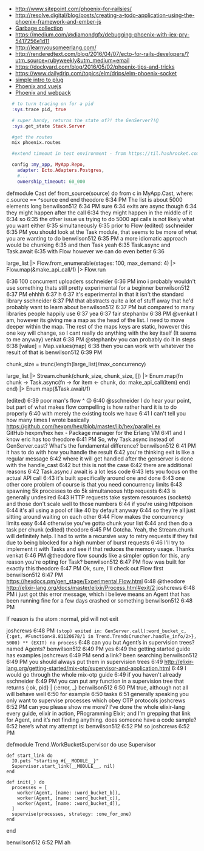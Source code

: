 * http://www.sitepoint.com/phoenix-for-railsies/
* http://resolve.digital/blog/posts/creating-a-todo-application-using-the-phoenix-framework-and-ember-js
* [Garbage collection](https://hamidreza-s.github.io/erlang%20garbage%20collection%20memory%20layout%20soft%20realtime/2015/08/24/erlang-garbage-collection-details-and-why-it-matters.html)
* https://medium.com/@diamondgfx/debugging-phoenix-with-iex-pry-5417256e1d11
* http://learnyousomeerlang.com/
* http://renderedtext.com/blog/2016/04/07/ecto-for-rails-developers/?utm_source=rubyweekly&utm_medium=email
* https://dockyard.com/blog/2016/05/02/phoenix-tips-and-tricks
* https://www.dailydrip.com/topics/elm/drips/elm-phoenix-socket
* [simple intro to plug](http://www.brianstorti.com/getting-started-with-plug-elixir/)
* [Phoenix and vuejs](https://medium.com/front-end-hacking/phoenix-and-vue-js-b974d8b91cb6#.4v4cs823w)
* [Phoenix and webpack](http://manukall.de/2015/05/01/automatically-building-your-phoenix-assets-with-webpack/)

```elixir
  # to turn tracing on for a pid
  :sys.trace pid, true
```

```elixir
  # super handy, returns the state of?! the GenServer?!@
  :sys.get_state Stack.Server 
```

```bash
  #get the routes
  mix phoenix.routes
```

```elixir
  #extend timeout in test environment - from https://til.hashrocket.com/posts/36208f16ff-ecto-20-ownership-timeout-myelixirstatus

  config :my_app, MyApp.Repo,
    adapter: Ecto.Adapters.Postgres,
    #...
    ownership_timeout: 60_000
```
defmodule Cast
  def from_source(source) do
    from c in MyApp.Cast,
      where: c.source == ^source
  end
end
  theodore 6:34 PM The list is about 5000 elements long
  benwilson512
  6:34 PM sure
  6:34 exits are async though
  6:34 they ﻿⁠⁠might﻿⁠⁠ happen after the call
  6:34 they might happen in the middle of it
  6:34 so
  6:35 the other issue us trying to do 5000 api calls is not likely what you want either
  6:35 simultaneously
  6:35 prior to ﻿⁠⁠⁠⁠Flow﻿⁠⁠⁠⁠ (edited)
  sschneider
  6:35 PM you should look at the Task module, that seems to be more of what you are wanting to do
  benwilson512
  6:35 PM a more idiomatic approach would be chunking
  6:35 and then Task yeah
  6:35 Task.async and Task.await
  6:35 with Flow however we can do even better
  6:36

  large_list
  |> Flow.from_enumerable(stages: 100, max_demand: 4)
  |> Flow.map(&make_api_call/1)
  |> Flow.run

  6:36 100 concurrent uploaders
  sschneider
  6:36 PM imo i probably wouldn't use something thats still pretty experimental for a beginner
  benwilson512
  6:37 PM ehhhh
  6:37 h
  6:37 it's experimental in that it isn't the standard library
  sschneider
  6:37 PM that abstracts quite a lot of stuff away that he'd probably want to learn about
  benwilson512
  6:37 PM but compared to many libraries people happily use
  6:37 yea
  6:37 fair
  stephanbv
  6:38 PM @venkat I am, however its giving me a map as the head of the list. I need to move deeper within the map. The rest of the maps keys are static, however this one key will change, so I cant really do anything with the key itself (It seems to me anyway)
  venkat
  6:38 PM @stephanbv you can probably do it in steps
  6:38 ﻿⁠⁠⁠⁠[value] = Map.values(map)﻿⁠⁠⁠⁠
  6:38 then you can work with whatever the result of that is
  benwilson512
  6:39 PM

  chunk_size = trunc(length(large_list)/max_concurrency)

  large_list
  |> Stream.chunk(chunk_size, chunk_size, [])
  |> Enum.map(fn chunk ->
    Task.async(fn ->
      for item <- chunk, do: make_api_call(item)
    end)
  end)
  |> Enum.map(&Task.await/1)

  (edited)
  6:39 poor man's flow ^ :wink:
  6:40 @sschneider I do hear your point, but part of what makes flow compelling is how rather hard it is to do properly
  6:40 with merely the existing tools we have
  6:41 I can't tell you how many times I wrote basically https://github.com/hexpm/hex/blob/master/lib/hex/parallel.ex	
  GitHub
  hexpm/hex
  hex - Package manager for the Erlang VM
  6:41 and I know eric has too
  theodore
  6:41 PM So, why Task.async instead of GenServer.cast? What's the fundamental difference?
  benwilson512
  6:41 PM it has to do with how you handle the result
  6:42 you're thinking exit is like a regular message
  6:42 where it will get handled after the genserver is done with the handle_cast
  6:42 but this is not the case
  6:42 there are additional reasons
  6:42 Task.async / await is a lot less code
  6:43 lets you focus on the actual API call
  6:43 it's built specifically around one and done
  6:43 one other core problem of course is that you need concurrency limits
  6:43 spawning 5k processes to do 5k simultaneous http requests
  6:43 is generally undesired
  6:43 HTTP requests take system resources (sockets) and those don't scale well to those numbers
  6:44 if you're using httpoison
  6:44 it's all using a pool of like 40 by default anyway
  6:44 so they're all just sitting around waiting on each other
  6:44 Flow makes the concurrency limits easy
  6:44 otherwise you've gotta chunk your list
  6:44 and then do a task per chunk (edited)
  theodore
  6:45 PM Gotcha. Yeah, the Stream.chunk will definitely help. I had to write a recursive way to retry requests if they fail due to being blocked for a high number of burst requests
  6:46 I'll try to implement it with Tasks and see if that reduces the memory usage. Thanks
  venkat
  6:46 PM @theodore flow sounds like a simpler option for this, any reason you're opting for Task?
  benwilson512
  6:47 PM flow was built for exactly this
  theodore
  6:47 PM Ok, sure, I'll check out Flow first
  benwilson512
  6:47 PM https://hexdocs.pm/gen_stage/Experimental.Flow.html
  6:48 @theodore http://elixir-lang.org/docs/master/elixir/Process.html#exit/2
  joshcrews
  6:48 PM i just got this error message, which i believe means an Agent that has been running fine for a few days crashed or something
  benwilson512
  6:48 PM

  If reason is the atom :normal, pid will not exit

  joshcrews
  6:48 PM `(stop) exited in: GenServer.call(:word_bucket_c, {:get, #Function<8.81120678/1 in Trend.TrendsCruncher.handle_info/2>}, 5000)
     ** (EXIT) no process`
  6:48 can you but Agent’s in supervision trees?  named Agents?
  benwilson512
  6:49 PM yes
  6:49 the getting started guide has examples
  joshcrews
  6:49 PM send a link?  been searching
  benwilson512
  6:49 PM you should always put them in supervision trees
  6:49 http://elixir-lang.org/getting-started/mix-otp/supervisor-and-application.html
  6:49 I would go through the whole mix-otp guide
  6:49 if you haven't already
  sschneider
  6:49 PM you can put any function in a supervision tree that returns ﻿⁠⁠⁠⁠{:ok, pid} | {:error, _}﻿⁠⁠⁠⁠
  benwilson512
  6:50 PM true, although not all will behave well
  6:50 for example
  6:50 tasks
  6:51 generally speaking you only want to supervise processes which obey OTP protocols
  joshcrews
  6:52 PM can you please show me more?   I’ve done the whole elixir-lang every guide, elixir in action, PRogramming Elxir; and I’m grepping that link for Agent, and it’s not finding anything.  does someone have a code sample?
  6:52 here’s what my attempt is:
  benwilson512
  6:52 PM so
  joshcrews
  6:52 PM

  defmodule Trend.WorkBucketSupervisor do
    use Supervisor

    def start_link do
      IO.puts "starting #{__MODULE__}"
      Supervisor.start_link(__MODULE__, nil)
    end

    def init(_) do
      processes = [
        worker(Agent, [name: :word_bucket_b]),
        worker(Agent, [name: :word_bucket_c]),
        worker(Agent, [name: :word_bucket_d]),
      ]
      supervise(processes, strategy: :one_for_one)
    end

  end

  benwilson512
  6:52 PM ah
